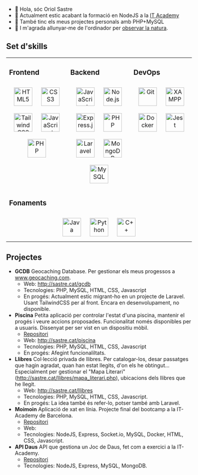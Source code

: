 - 👋 Hola, sóc Oriol Sastre
- 👀 Actualment estic acabant la formació en NodeJS a la [IT Academy](http://itacademy.barcelonactiva.cat/)
- 💞️ També tinc els meus projectes personals amb PHP+MySQL
- 🌱 I m'agrada allunyar-me de l'ordinador per [observar la natura](https://www.inaturalist.org/people/4794916).

## Set d'skills 
<table><tr><td valign="top" width="33%">

### Frontend

<div align="center">  
<a href="https://en.wikipedia.org/wiki/HTML5" target="_blank"><img style="margin: 10px" src="https://profilinator.rishav.dev/skills-assets/html5-original-wordmark.svg" alt="HTML5" height="50" /></a>
<a href="https://www.w3schools.com/css/" target="_blank"><img style="margin: 10px" src="https://profilinator.rishav.dev/skills-assets/css3-original-wordmark.svg" alt="CSS3" height="50" /></a>  
<a href="https://www.tailwindcss.com/" target="_blank"><img style="margin: 10px" src="https://profilinator.rishav.dev/skills-assets/tailwindcss.svg" alt="Tailwind CSS" height="50" /></a>
<a href="https://www.javascript.com/" target="_blank"><img style="margin: 10px" src="https://profilinator.rishav.dev/skills-assets/javascript-original.svg" alt="JavaScript" height="50" /></a>  
<a href="https://www.php.net/" target="_blank"><img style="margin: 10px" src="https://profilinator.rishav.dev/skills-assets/php-original.svg" alt="PHP" height="50" /></a>  
</div>
</td><td valign="top" width="34%">

### Backend  

<div align="center">    
<a href="https://www.javascript.com/" target="_blank"><img style="margin: 10px" src="https://profilinator.rishav.dev/skills-assets/javascript-original.svg" alt="JavaScript" height="50" /></a>
<a href="https://nodejs.org/" target="_blank"><img style="margin: 10px" src="https://profilinator.rishav.dev/skills-assets/nodejs-original-wordmark.svg" alt="Node.js" height="50" /></a>  
<a href="https://expressjs.com/" target="_blank"><img style="margin: 10px" src="https://profilinator.rishav.dev/skills-assets/express-original-wordmark.svg" alt="Express.js" height="50" /></a>
<a href="https://www.php.net/" target="_blank"><img style="margin: 10px" src="https://profilinator.rishav.dev/skills-assets/php-original.svg" alt="PHP" height="50" /></a>
<a href="https://laravel.com/" target="_blank"><img style="margin: 10px" src="https://profilinator.rishav.dev/skills-assets/laravel-plain-wordmark.svg" alt="Laravel" height="50" /></a>
<a href="https://www.mongodb.com/" target="_blank"><img style="margin: 10px" src="https://profilinator.rishav.dev/skills-assets/mongodb-original-wordmark.svg" alt="MongoDB" height="50" /></a>    
<a href="https://www.mysql.com/" target="_blank"><img style="margin: 10px" src="https://profilinator.rishav.dev/skills-assets/mysql-original-wordmark.svg" alt="MySQL" height="50" /></a>  
</div>
</td></td><td valign="top" width="33%">

### DevOps

<div align="center"> 
<a href="https://github.com/" target="_blank"><img style="margin: 10px" src="https://profilinator.rishav.dev/skills-assets/git-scm-icon.svg" alt="Git" height="50" /></a>  
<a href="https://www.apachefriends.org/" target="_blank"><img style="margin: 10px" src="https://profilinator.rishav.dev/skills-assets/xampp.png" alt="XAMPP" height="50" /></a>  
<a href="https://www.docker.com/" target="_blank"><img style="margin: 10px" src="https://profilinator.rishav.dev/skills-assets/docker-original-wordmark.svg" alt="Docker" height="50" /></a>  
<a href="https://www.jestjs.io/" target="_blank"><img style="margin: 10px" src="https://profilinator.rishav.dev/skills-assets/jest.svg" alt="Jest" height="50" /></a>
</div>
</td></tr><tr>
<td colspan="3" valign="top">

### Fonaments

<div align="center">  
<a href="https://www.java.com/" target="_blank"><img style="margin: 10px" src="https://profilinator.rishav.dev/skills-assets/java-original-wordmark.svg" alt="Java" height="50" /></a> 
<a href="https://www.python.org/" target="_blank"><img style="margin: 10px" src="https://profilinator.rishav.dev/skills-assets/python-original.svg" alt="Python" height="50" /></a>
<a href="https://www.cplusplus.com/" target="_blank"><img style="margin: 10px" src="https://profilinator.rishav.dev/skills-assets/cplusplus-original.svg" alt="C++" height="50" /></a>
</div>
</td></tr></table>
  
  ## Projectes
  - __GCDB__ Geocaching Database. Per gestionar els meus progessos a www.geocaching.com.
    - Web: http://sastre.cat/gcdb
    - Tecnologies: PHP, MySQL, HTML, CSS, Javascript
    - En progés: Actualment estic migrant-ho en un projecte de Laravel. Usant TailwindCSS per al front. Encara en desenvolupament, no disponible.
  - __Piscina__ Petita aplicació per controlar l'estat d'una piscina, mantenir el progés i veure accions proposades. Funcionalitat només disponibles per a usuaris. Dissenyat per ser vist en un dispositiu mòbil.
    - [Repositori](http://github.com/oriolsastre/pscina)
    - Web: http://sastre.cat/piscina
    - Tecnologies: PHP, MySQL, HTML, CSS, Javascript
    - En progés: Afegint funcionaliltats.
  - __Llibres__ Col·lecció privada de llibres. Per catalogar-los, desar passatges que hagin agradat, quan han estat llegits, d'on els he obtingut... Especialment per gestionar el "Mapa Literari" (http://sastre.cat/llibres/mapa_literari.php), ubicacions dels llibres que he llegit.
    - Web: http://sastre.cat/llibres
    - Tecnologies: PHP, MySQL, HTML, CSS, Javascript.
    - En progés: La idea també és refer-lo, potser també amb Laravel.
  - __Moimoin__ Aplicació de xat en línia. Projecte final del bootcamp a la IT-Academy de Barcelona.
    - [Repositori](https://github.com/oriolsastre/xat-sockets)
    - Web: 
    - Tecnologies: NodeJS, Express, Socket.io, MySQL, Docker, HTML, CSS, Javascript.
  - __API Daus__ API que gestiona un Joc de Daus, fet com a exercici a la IT-Academy.
    - [Repositori](https://github.com/oriolsastre/nodeInitialDemo/tree/sprint4_2)
    - Tecnologies: NodeJS, Express, MySQL, MongoDB.
    
